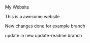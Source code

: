 My Website

This is a awesome website

New changes done for example branch

update in new update-readme branch
